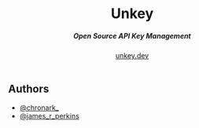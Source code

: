 <div align="center">
    <h1 align="center">Unkey</h1>
    <h5>Open Source API Key Management</h5>
</div>

<div align="center">
  <a href="https://unkey.dev">unkey.dev</a>
</div>
<br/>


## Authors

- [@chronark_](https://twitter.com/chronark_)
- [@james_r_perkins](https://twitter.com/james_r_perkins)